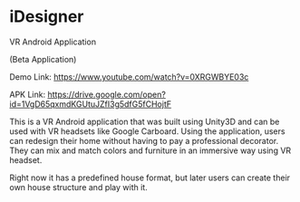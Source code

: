 # iDesigner
VR Android Application

(Beta Application)

Demo Link: https://www.youtube.com/watch?v=0XRGWBYE03c

APK Link: https://drive.google.com/open?id=1VgD65qxmdKGUtuJZfI3g5dfG5fCHojtF

This is a VR Android application that was built using Unity3D and can be used with VR headsets like Google Carboard. Using the application, users can redesign their home without having to pay a professional decorator. They can mix and match colors and furniture in an immersive way using VR headset. 

Right now it has a predefined house format, but later users can create their own house structure and play with it. 

